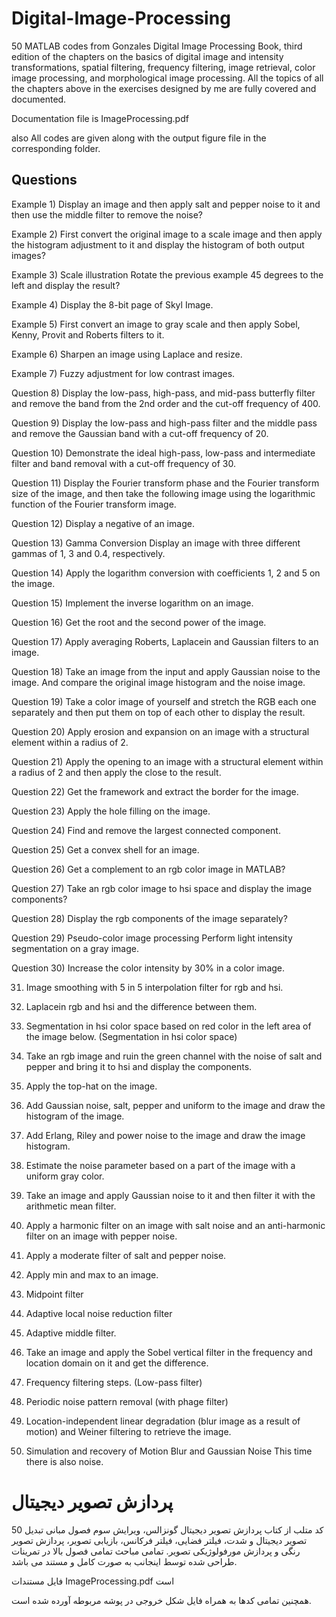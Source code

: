 # Digital-Image-Processing
50 MATLAB codes from Gonzales Digital Image Processing Book, third edition of the chapters on the basics of digital image and intensity transformations, spatial filtering, frequency filtering, image retrieval, color image processing, and morphological image processing.
All the topics of all the chapters above in the exercises designed by me are fully covered and documented.

Documentation file is ImageProcessing.pdf

also All codes are given along with the output figure file in the corresponding folder.

Questions
------------------------------------------------------------------------------------------
Example 1) Display an image and then apply salt and pepper noise to it and then use the 
middle filter to remove the noise?

Example 2) First convert the original image to a scale image and then apply the histogram 
adjustment to it and display the histogram of both output images?

Example 3) Scale illustration Rotate the previous example 45 degrees to the left and display 
the result?

Example 4) Display the 8-bit page of Skyl Image.

Example 5) First convert an image to gray scale and then apply Sobel, Kenny, Provit and 
Roberts filters to it.

Example 6) Sharpen an image using Laplace and resize.

Example 7) Fuzzy adjustment for low contrast images.

Question 8) Display the low-pass, high-pass, and mid-pass butterfly filter and remove the 
band from the 2nd order and the cut-off frequency of 400.

Question 9) Display the low-pass and high-pass filter and the middle pass and remove the 
Gaussian band with a cut-off frequency of 20.

Question 10) Demonstrate the ideal high-pass, low-pass and intermediate filter and band 
removal with a cut-off frequency of 30.

Question 11) Display the Fourier transform phase and the Fourier transform size of the 
image, and then take the following image using the logarithmic function of the Fourier 
transform image.

Question 12) Display a negative of an image.

Question 13) Gamma Conversion Display an image with three different gammas of 1, 3 and 
0.4, respectively.

Question 14) Apply the logarithm conversion with coefficients 1, 2 and 5 on the image.

Question 15) Implement the inverse logarithm on an image.

Question 16) Get the root and the second power of the image.

Question 17) Apply averaging Roberts, Laplacein and Gaussian filters to an image.

Question 18) Take an image from the input and apply Gaussian noise to the image. And 
compare the original image histogram and the noise image.

Question 19) Take a color image of yourself and stretch the RGB each one separately and 
then put them on top of each other to display the result.

Question 20) Apply erosion and expansion on an image with a structural element within a 
radius of 2.

Question 21) Apply the opening to an image with a structural element within a radius of 2 
and then apply the close to the result.

Question 22) Get the framework and extract the border for the image.

Question 23) Apply the hole filling on the image.

Question 24) Find and remove the largest connected component.

Question 25) Get a convex shell for an image.

Question 26) Get a complement to an rgb color image in MATLAB?

Question 27) Take an rgb color image to hsi space and display the image components?

Question 28) Display the rgb components of the image separately?

Question 29) Pseudo-color image processing Perform light intensity segmentation on a gray 
image.

Question 30) Increase the color intensity by 30% in a color image.

31) Image smoothing with 5 in 5 interpolation filter for rgb and hsi.

32) Laplacein rgb and hsi and the difference between them.

33) Segmentation in hsi color space based on red color in the left area of the image below. 
(Segmentation in hsi color space)

34) Take an rgb image and ruin the green channel with the noise of salt and pepper and 
bring it to hsi and display the components.

35) Apply the top-hat on the image.
 
36) Add Gaussian noise, salt, pepper and uniform to the image and draw the histogram of 
the image.

37) Add Erlang, Riley and power noise to the image and draw the image histogram.
 
38) Estimate the noise parameter based on a part of the image with a uniform gray color.
 
39) Take an image and apply Gaussian noise to it and then filter it with the arithmetic 
mean filter.   

40) Apply a harmonic filter on an image with salt noise and an anti-harmonic filter on an 
image with pepper noise.

41) Apply a moderate filter of salt and pepper noise.    

42) Apply min and max to an image.

43) Midpoint filter

44) Adaptive local noise reduction filter

45) Adaptive middle filter.

46) Take an image and apply the Sobel vertical filter in the frequency and location domain 
on it and get the difference.

47) Frequency filtering steps. (Low-pass filter)

48) Periodic noise pattern removal (with phage filter)

49) Location-independent linear degradation (blur image as a result of motion) and 
Weiner filtering to retrieve the image.

50) Simulation and recovery of Motion Blur and Gaussian Noise This time there is also 
noise.




# پردازش تصویر دیجیتال
50 کد متلب از کتاب پردازش تصویر دیجیتال گونزالس، ویرایش سوم فصول مبانی تبدیل تصویر دیجیتال و شدت، فیلتر فضایی، فیلتر فرکانس، بازیابی تصویر، پردازش تصویر رنگی و پردازش مورفولوژیکی تصویر.
تمامی مباحث تمامی فصول بالا در تمرینات طراحی شده توسط اینجانب به صورت کامل و مستند می باشد.

فایل مستندات ImageProcessing.pdf است

همچنین تمامی کدها به همراه فایل شکل خروجی در پوشه مربوطه آورده شده است.
